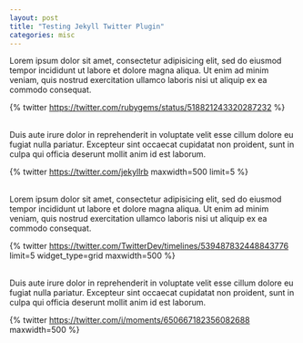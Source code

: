 ```yaml
---
layout: post
title: "Testing Jekyll Twitter Plugin"
categories: misc
---
```


Lorem ipsum dolor sit amet, consectetur adipisicing elit, sed do eiusmod tempor incididunt ut labore et dolore magna aliqua. Ut enim ad minim veniam, quis nostrud exercitation ullamco laboris nisi ut aliquip ex ea commodo consequat. 

{% twitter https://twitter.com/rubygems/status/518821243320287232 %}

<br>
Duis aute irure dolor in reprehenderit in voluptate velit esse cillum dolore eu fugiat nulla pariatur. Excepteur sint occaecat cupidatat non proident, sunt in culpa qui officia deserunt mollit anim id est laborum.

{% twitter https://twitter.com/jekyllrb maxwidth=500 limit=5 %}

<br>
Lorem ipsum dolor sit amet, consectetur adipisicing elit, sed do eiusmod tempor incididunt ut labore et dolore magna aliqua. Ut enim ad minim veniam, quis nostrud exercitation ullamco laboris nisi ut aliquip ex ea commodo consequat. 

{% twitter https://twitter.com/TwitterDev/timelines/539487832448843776 limit=5 widget_type=grid maxwidth=500 %}

<br>
Duis aute irure dolor in reprehenderit in voluptate velit esse cillum dolore eu fugiat nulla pariatur. Excepteur sint occaecat cupidatat non proident, sunt in culpa qui officia deserunt mollit anim id est laborum.

{% twitter https://twitter.com/i/moments/650667182356082688 maxwidth=500 %}